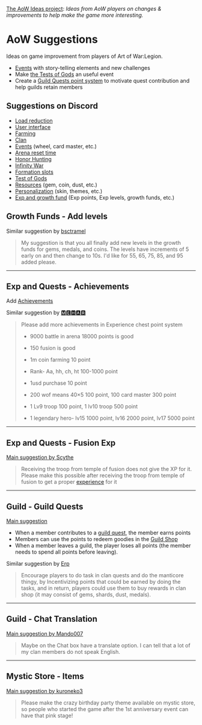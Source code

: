 [The AoW Ideas project](https://github.com/nefarious-kitsune/aow.ideas):
*Ideas from AoW players on changes & improvements to help make the game more interesting.*

# AoW Suggestions

Ideas on game improvement from players of Art of War:Legion.

* [Events](events/) with story-telling elements and new challenges
* Make [the Tests of Gods](modes/tests-of-gods) an useful event
* Create a [Guild Quests point system](quests/guild-quests) to motivate quest contribution and help guilds retain members

## Suggestions on Discord

* [Load reduction](suggestions-load-reduction)
* [User interface](suggestions-ui)
* [Farming](suggestions-farming)
* [Clan](suggestions-guild)
* [Events](suggestions-events) (wheel, card master, etc.)
* [Arena reset time](suggestions-arena-reset)
* [Honor Hunting](suggestions-hh)
* [Infinity War](suggestions-iw)
* [Formation slots](suggestions-slots)
* [Test of Gods](suggestions-tog)
* [Resources](suggestions-res) (gem, coin, dust, etc.)
* [Personalization](suggestions-personalization) (skin, themes, etc.)
* [Exp and growth fund](suggestions-exp) (Exp points, Exp levels, growth funds, etc.)

## Growth Funds - Add levels

Similar suggestion by
[bsctramel](https://discord.com/channels/658594298983350293/659077000027308104/932293759994052619)

> My suggestion is that you all finally add new levels in the growth funds for
> gems, medals, and coins. The levels have increments of 5 early on and then
> change to 10s. I'd like for 55, 65, 75, 85, and 95 added please.

----

## Exp and Quests - Achievements

Add [Achievements](quests/achievements)

Similar suggestion by
[🅼🅴🅷🅰🆁](https://discord.com/channels/658594298983350293/659077000027308104/930855434926063716)

> Please add more achievements in Experience chest point system
> 
> - 9000 battle in arena 18000 points is good
> - 150 fusion is good
> 
> - 1m coin farming 10 point
> - Rank- Aa, hh, ch, ht 100-1000 point
> - 1usd purchase 10 point
> - 200 wof means 40×5 100 point, 100 card master 300 point
> - 1 Lv9 troop 100 point, 1 lv10 troop 500 point
> - 1 legendary hero- lv15 1000 point, lv16 2000 point, lv17 5000 point

----

## Exp and Quests - Fusion Exp

[Main suggestion by Scythe](https://discord.com/channels/658594298983350293/659077000027308104/930804063484903465)

> Receiving the troop from temple of fusion does not give the XP for it.
> Please make this possible after receiving the troop from temple of
> fusion to get a proper [experience](quests/exp-quests) for it

----

## Guild - Guild Quests

[Main suggestion](https://discord.com/channels/658594298983350293/659077000027308104/930748378122440704)

* When a member contributes to a [guild quest](quests/guild-quests), the member earns points
* Members can use the points to redeem goodies in the [Guild Shop](shop/guild-shop)
* When a member leaves a guild, the player loses all points (the member needs to spend all points before leaving).

Similar suggestion by
[Erp](https://discord.com/channels/658594298983350293/659077000027308104/931922004754452500)
> Encourage players to do task in clan quests and do the manticore thingy,
> by Incentivizing points that could be earned by doing the tasks, and in
> return, players could use them to buy rewards in clan shop (it may
> consist of gems, shards, dust, medals).

----

## Guild - Chat Translation

[Main suggestion by Mando007](https://discord.com/channels/658594298983350293/659077000027308104/931205666645880852)

> Maybe on the Chat box have a translate option.
> I can tell that a lot of my clan members do not speak English.

----

## Mystic Store - Items

[Main suggestion by kuroneko3](https://discord.com/channels/658594298983350293/659077000027308104/930747849539452969)
> Please make the crazy birthday party theme available on mystic store,
> so people who started the game after the 1st anniversary event can have
> that pink stage!